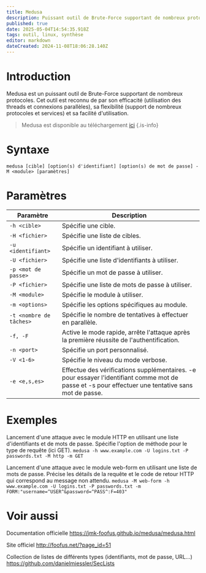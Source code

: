 ```yaml
---
title: Medusa
description: Puissant outil de Brute-Force supportant de nombreux protocoles.
published: true
date: 2025-05-04T14:54:35.918Z
tags: outil, linux, synthèse
editor: markdown
dateCreated: 2024-11-08T18:06:28.140Z
---
```


# Introduction

Medusa est un puissant outil de Brute-Force supportant de nombreux protocoles. Cet outil est reconnu de par son efficacité (utilisation des threads et connexions parallèles), sa flexibilité (support de nombreux protocoles et services) et sa facilité d'utilisation.

> Medusa est disponible au téléchargement [ici](https://github.com/jmk-foofus/medusa)
> {.is-info}

# Syntaxe

`medusa [cible] [option(s) d'identifiant] [option(s) de mot de passe] -M <module> [paramètres]`

# Paramètres

| Paramètre               | Description                                                                                                                                        |
| ----------------------- | -------------------------------------------------------------------------------------------------------------------------------------------------- |
| `-h <cible>`            | Spécifie une cible.                                                                                                                                |
| `-H <fichier>`          | Spécifie une liste de cibles.                                                                                                                      |
| `-u <identifiant> `     | Spécifie un identifiant à utiliser.                                                                                                                |
| `-U <fichier>`          | Spécifie une liste d'identifiants à utiliser.                                                                                                      |
| `-p <mot de passe>`     | Spécifie un mot de passe à utiliser.                                                                                                               |
| `-P <fichier>`          | Spécifie une liste de mots de passe à utiliser.                                                                                                    |
| `-M <module>`           | Spécifie le module à utiliser.                                                                                                                     |
| `-m <options>`          | Spécifie les options spécifiques au module.                                                                                                        |
| `-t <nombre de tâches>` | Spécifie le nombre de tentatives à effectuer en parallèle.                                                                                         |
| `-f, -F`                | Active le mode rapide, arrête l'attaque après la première réussite de l'authentification.                                                          |
| `-n <port>`             | Spécifie un port personnalisé.                                                                                                                     |
| `-V <1-6>`              | Spécifie le niveau du mode verbose.                                                                                                                |
| `-e <e,s,es>`           | Effectue des vérifications supplémentaires. -e pour essayer l'identifiant comme mot de passe et -s pour effectuer une tentative sans mot de passe. |

# Exemples

Lancement d'une attaque avec le module HTTP en utilisant une liste d'identifiants et de mots de passe. Spécifie l'option de méthode pour le type de requête (ici GET).
`medusa -h www.example.com -U logins.txt -P passwords.txt -M http -m GET`

Lancement d'une attaque avec le module web-form en utilisant une liste de mots de passe. Précise les détails de la requête et le code de retour HTTP qui correspond au message
non attendu.
`medusa -M web-form -h www.example.com -U logins.txt -P passwords.txt -m FORM:"username=^USER^&password=^PASS^:F=403"`

# Voir aussi

Documentation officielle
https://jmk-foofus.github.io/medusa/medusa.html

Site officiel
http://foofus.net/?page_id=51

Collection de listes de différents types (identifiants, mot de passe, URL...)
https://github.com/danielmiessler/SecLists
